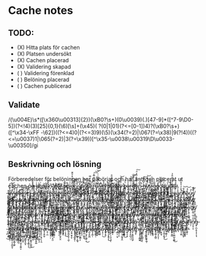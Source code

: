 # Cache notes

## TODO:

- (X) Hitta plats för cachen
- (X) Platsen undersökt
- (X) Cachen placerad
- (X) Validering skapad
- ( ) Validering förenklad
- ( ) Belöning placerad
- ( ) Cachen publicerad

## Validate

/(\u004E)\s*([\x360\u00313]{2})(\xB0?\s+)(0\u0039)(\.)[47-9]*([^7-9\D0-5])(?<!4)(3)[25]{0,1}(\6)[\s]+(\x45)( ?(0|1|01)(?<=[0-1])4)?(\xB0?\s+)([^\x34-\xFF -\62])((?<=4)0|(?<=3)9)(\5)(\x34(?=2)|\067(?=\x38)|9(?!4))((?<=\u0037)1|\065(?=2)|3(?=\x39))[^\x35-\u0038\u00319\D\u0033-\u00350]/gi

## Beskrivning och lösning

Förberedelser för belöningen har påbörjat och har äntligen placerat ut cachen p̵̘̀å̶̫̈ k̸̗̍ö̷̖́ṙ̴̲d̴̯́i̴̢͗n̵̟͝ā̸̮t̶̺̀ě̷̩r̵̢͆ s̴̢̖̻͎̺̖͎̀͂̌̕ò̸͔̙̹͕̰̄l̵͚͔̝͐̇ȩ̷̞̠͚̀̐͐́̐̑̾͋͊t̴̰̰̘̲̩̞̑̓̎͝y̷̧̖̮̜̞̎͆͝ ̴̢̮̖̦̣͈̥̣͍̓̉̕͠ͅḍ̸̡̠̥͔̫̱̓i̷̮̪̪͈̅̐̎̚͝ͅs̸̭̻͙̠͊̎c̴̢̠̲̮̥͍̈́̚h̷̢̗͇͉̲̆́̎̈́̿̚r̶̳̬͆̇͆͌̿̿̓͜͠͝͝u̷̡̙̰̪͚͍͗̚ ̵̢̛̩̲͍͉̲̯̏́̀́͊̎͗͑̍ͅv̶͓̰͍̼̓̽e̴̲̠͖̩̫̼̒̽̄m̸̡̢̛̳͓̼̦̟̆̊e̶̞͚͓͖͉̙̯̹͌̏͌̿̈̑̑͘̚ṭ̶͕̟̲̣̹̜͎͈́ă̶̡̳͔̯͉͍̅͝ͅl̸̦̤͎̥̭͙̑̌ş̶͙̣̳̳̞͑̈̐̾̓̕͝ ̶̧͓̹̻̺̳͓͛b̷̻͉̔̎̀ȩ̵͍̩͖̑̓̍ṙ̶̞̺͗̈͂̊̽͝͝g̸̛̛̝̩̩͔̱̤͆͂̏̓̾̃̒͝o̴̧̢͇̖̩̘̦̹̐͗̊̌̎̀̈́̓̈́͠ͅn̴̤̰̂͆̓̀ͅ ̶̠̲̱͖͎̬́̀ͅh̶̬̗̭̜͓̣̺̹͍̲͒͆͗͌͠ÿ̴̝́̀̓̐̾̕͝ṣ̸̩͉̮̩̠́͌̆́i̴̞͇̯͎͕̳̣͍̅͋́͑̏͜g̶̨͍̩̣̦̪̙͚̃̅̅ỏ̶̻̭ơ̵̢͈͚͔̞̰̼̝͈̏̀͆͒̑́̕͘͜d̶̢̨͓̟̘̬̙͍̀̈́͗̏ͅǘ̷͚͖̟̳̦͚̗̱͠c̶̢̛̥̟̭͎̣̯͚͂͋̍k̴̹͑̽̉̑̎̈̐̉s̵̙̐̊͒̕ ̶̹̭̱̩͍̜̾ͅè̸̡̧̹͎̦͈̊̂̇̋̎͜͠͝v̶̨̛̦͕͇̲̲̜̣̓̐͒͐̎ͅḭ̴̻̥͛͌͑̋̍a̵̛̭̋́̊̑b̶͉͎̰̞̱͂ͅl̷̜͆̄͒̀̚ĭ̶̭̺͙͂́̽ś̴̹̤͎̘̥̱̈́̃͜͝ṱ̵̃̊͆̓̚ş̵͈̺̱̠̯̣̟̖̉ ̵̰̘̣̳͇̰̦̯̺̈́̏̓͂̃̔̉̑͑d̶̨͉̺͚̥̘̦̉͑̓̌i̷̡̺̩̲̤͛̌́͘n̸̺̩̹̫̐̽͋̐̀͐͜a̶̛͙̟̾̈́͠͝ï̴̡̧̞̭͕̍͑̅̀̔͜͝ͅr̸̢̡̝͍̞̱̍̇͊̒r̵̲̥̅̒̒̎̓̆̈̏͝e̴̫̗̦̙͕̖̻͈̙͑͘a̶̛̟̫̎̃̅͘c̶̠̐͆̓̓̌̂ë̴̹̟̱̥́͌̿̿̇t̵̡̹̳̀̓̈́́̉ê̵̻͔̏̌̒̀̾̚͘͝r̸̢̢̹͍̼͇̻̀̈́̕͝ ̷̯̲̦̼̘̥̜̓ō̴̯̃̍̆f̸̫͌͊́͊̓̄̅͘͝f̸̨̣̹̹̼͍̤̙̈̄͝ͅẽ̸͔͊̌́ü̶͖̳̣̿̽͆ḍ̶̂͛͋͑ḛ̵̥͔̾͊̄̋̊̀͛͂͠ ̶̧̣͙̼͍͚̏̉͂͒̑̄͝m̸̤͈͓̆̐̂č̶̗́̈͑̔̈̏̍͘d̶̛̮̂̍̃͒́̕͘͠o̸̭̭͙͚̗͉̐̇̑̾̑̚͝ű̴̜͉̮̳͆̉̽̅͗̄b̷̡̗͎̩̙̦̱̓̈̀͗̄̌͆̕͝͝l̴̨̖̰͖͉͓̺̠͙̅̌̓͂̓͠y̸̡͖̬̳̗̙̠̣̌͊̄̈́ ̴͍̞̩͔̌̓̏͌̅͊͘f̴̬͖̺́͒͊̀̇l̵̢͈̲͉̼̪̝͕̐̌̅̒͊́̚a̸̖͈͓̲̣͙͓̙̳͊͛̓̂m̵̖͈̳͌́̄̓̾ǫ̷͖̝̬̦̞̫̦̻̐͛̊͒̕ṛ̴̥̈́̚͝ď̴̤̫̤̙̺̉̔̏̄̈̓̒̕͝i̶̡̡̨͕͇̫̳̥͕̔̅̉͒͜n̵̨̧̛͙͓̼͙͎̺͂͑̽̀͘ͅǵ̵̨̡̤͇̦̹͍ ̴̥̈s̴͔̪̪̻͓̑̉͒͋͛̑̕ċ̴͉͋̉͗̽ę̸̢̻͕̱̤̫̖̮͌̊ỉ̵͓̖̇g̵̢͔̭̈́̆͘͘̚h̴̟̟̖̥́̊̊̂͛͒͝͝t̸̘̞̝͚͒͋͝f̸̼͖͖̱̤̤̊͘̕ȗ̸̱̯̲̲̿͝l̷̥̪̩͓̪͙̟̓̓̀͜ ̵̠̖̜̈́̓́̋̆̊̓́̍ȅ̴͙̲͕̹̎̀̐̔͝ẍ̷͎̝́̅̏́å̴̡̺̗̰̾̋̀ń̸̡͙̹͕̬̣͉̹̻͒̎̒͗̐͋̍͑̚n̷̜͙̺͈̭͂a̷͉̣͎͐̊̍͜͝u̵̬̲̥̔͝͝ṡ̸̢͉͚̯̮̩̐̎͊ ̴̱̳̟̦̙͖̟͖͈̄̎͒͑̌͐͘͝d̸̨̥̭̜͙̳̰̗̯́͑̂͊͜o̵̤͖͕̤̖̽̎̚d̷̨͈͕̥̝̭̭̋̈͆̆̑ǵ̷͓̘̹̜͖̞̬̤͕̍̈́͌́̽̕͠ȩ̸̡̛͙̘̩͍̔̿̆̇̑ͅţ̵͔̪̯̦͚͖̇̑a̶̛͚̟̮̭̰̻͙̣̙͛̒̆̒͆͘ŕ̵̰͚̬̩̜̒̄̓̚͜ ̶̙̣͙̹̹̙̜̰̳̀̿̈́̉̈́f̷̢̩̿͊̎́͐̉̈́̌r̵̦̞͕͝ę̷̜͎̊̉̑̐̈͝͝e̶̝̤͓̻͗̎͐̿̃̽̀͒̚n̸̛͇̫̯͇̼͇̥͗͗̏̂̄́͝ͅs̶̺̯̩̋͆ọ̴̘͗̂̋̽̊̓̀ ̷̼̑̾̅̽̏̈́̀̄͠r̴̡̧̘̘̥̦̥̟͍͔̉͂̚͝͝e̷͉͖̪̬̤̲̥̻͍͚͒̾͒̍̚h̴̹̿̌̿͛́̕͝e̴̪̥̣̦͖̻͈̯̎͌̃͑̔̓̓͂͠͠ā̶̰̓l̵̺͉̱̐͒̾̍̔͜n̶̩̜̪̜̖̲̱͌ȩ̵̨̛̜͗̄̿ͅs̵̈́̽́̔̉͘͜͝͠s̴͎̱͕̪̾̊̓̌̓́̊͘͠ȯ̷̬͇̘̓̽̅̃̈́͝n̶̝͎̖͊̆̊̅̄̈́ș̸̻̙̩̟̎͗̉̈́̃́̈́̕͝
̷͕̀͑̏̒m̶̢̛͒͆̆́̈́͘͝ȇ̶͚͔̖̠̗̱̭̠̱̗̋͘r̶͎̲͗͌͗͒̏ͅǎ̴̢̛͉̣͔̪̜̮͂̈͆̋̓͒͜͝p̸̡̮̳̖̉͂̓͌̈́n̵̻͚̩͑͋̉̋̿̍́̄̿e̸̬̤͈̲͖͌͗̍̅̈́̆͗͊͆̚ş̴̡̨̺͂͑͘ ̸͓͈͓̜̈͆͆͜ṡ̸͔͖̏̎͝ͅh̶̨̠̬̽̿̏͋̊̚m̵̰̆͗̅̄ͅě̷̬̼͉̺̊͂̃n̶͌̅̒ͅt̷̲̟͓̣͖͙̖͎͚̜̋͐̈́̐̈́r̷͕̳̟̻̟̀̅̀͊̉͋̈̚y̵̩̱̯̪͉͍̅̄̽̓̎̑̉͝͝ ̷̧̗͚̀͝è̷̢̢̯̞̽̄̽͗̍̀i̴̱̙̻͓̘̼̰͓̰̩̍̀͗͐s̵̛͇̗͙͓͐̈́̃̚͝t̴̡̡͉͎͉̜̖̿̈́̔ë̵͇́̌͆̊̇̌͠ȩ̶̳̀͐́̇͆̋̾̐ç̸̜͍̱͇͙̊̐̅̓̕͠ḣ̸͔̼̟͕̪̳̳̙̫̃ą̷̞̗͕̲͔̩͍͒̈́̿̽̓̄̄͜͝ͅp̵͎̱͎̤̭̲̟͓̀̓̓̋͒̓̽ͅẗ̶̘͎̖̞̳͕̮͝͝ ̷̧̦̘̹̩̦̈́̀m̵̡̻͔͇̠̖͉̮̠̥̎̈͗̓̀ę̵͕͈̯͓̟̘̗̞̔̃͘t̵̝̳̖̮̲̭̯̣͆́à̷̫͈͖̥͓̱̣͍̻̃͗́̅̄̅̓͋͝r̴̢̪̥̗͉̺͈͚̖̤͆̽́̉̍̈́ḭ̵̛̈́o̷͓̱͊s̸̢̰͕̱̱̜͂̒̋ ̵̤̬͎͈̘͛͌̿s̸̗̽̓͗̓̊͘͝͝ͅụ̵̜̓̆͛͆͆̿ẁ̸͙͖͉͓̩̥͔̩͍̠̃̍͊͝ä̶̡̻̥͈̙̝̍̌̅̚͝n̴̡͆̏̕̕͝d̵͓́̍͐͆̏ ̵̛͈̩̪̦̼̙̖͈͓͊̌̊͒̌h̶̙͖̹̯̘̟̎̈́̂̇̆̓͜a̸̢̛̓̎̀̉̋̉p̵̡̯͉̣̰̯̜̪͌l̴̠̠̃ḯ̵̝͖͌͗̍̓̽̈́́͘͝c̶̘̱̱̝̃̄̓̆̆̏̎̎̒ô̷̖̰̟̯̥̔̓͌͊ ̶̢̧̠̀̓͛̈̑̌͆̔ȓ̵̖̳͌̇̉̈̚͠ȩ̷̥̲̹̟̖̯̄̈́̉͋a̴̻͛̎̈́̓̌͘̕ͅl̵̹̼̫̱̟͆̇͗į̶̰̪͓̻̳̻̝͖̃̈́̆͌̈́̃̃e̶̜̥̻͈̼̤̍̌͑̓̒͐̀n̷̨̛͖̦̙̝͒̄̀̽̾͜d̶͕͍̔̋͘͘̚ḽ̷̭͉̮̬̟̰̹̖͒̊̇͊̃̆͝e̴͉̓̎ţ̷̮̘̣̜̦͚̐͆ ̸̻̞̭͐̽̎̽́͘͝ç̵͖̥̋́́́̌͒u̸̢̢͉̹̜̣̠͑p̴̢̭̤͎̼͚̪͇͚̳̂͒͗̋͂̃̈́̔a̷͓͔̻̹̎̓̉̈́̓͘r̷̗̠̠͓̼̞̰̊͛͊͒̾̌̃͒͘͜ṫ̷̗̔ͅi̶̺̰̺͇̪̒̄̄͊͊̀͛͘̕̚ỏ̴̢̥̤͍̈́͜͝l̸̰͆͗̇̊̔͝ȩ̸̢̺͇̬̺̯̲͎̔̓̈́́̽͠s̶̢̡̬͎͙͔̞̬̞̒̈́̐̊̌̌̓ ̸̡̻̦̌̔̓̈́̈́̐̅b̴̬͈̦̼̈́̂̈́̄͐͘̕ơ̷̱̟͇͉̆̈́͒̇̐̊̌͝ṙ̵̬̩͕͇͚̻͇̇͗̂̆̇́́͐͑͜ḑ̴̯̘͈̗̟̖͎̯̎̈́̈́̌̕͠͝͝ę̶͕̦̮͍̼̎ͅn̵̢̡̞̫͕̙̻̎̂̓̅̓͛͋͂͜͠ͅt̸̢̖̱̜͉͂͑̀̕e̸̡̮͖̟̲̤͙̗͌͗̋̕͝͝ ̷̇̈́̾̄̚͜a̸̘̘̝̎̀̐̒̀͘͠͝ṟ̷̝̱͇̦̺͚̤̌̈̈́̉̾͝t̸̛̪͍́̂̿̈́͌̃͠ï̴̛̬͚͙͙͔̈́͝n̴̯̭͔͖̆̋̾͑̾̋͛͆̚̕ǵ̸̨̥̣̱̜̖̬̬͊̋͂̃̀̊͝ḁ̵̧̂̒͝l̵̳̰̏̇̍̿̐͋͛̓i̷͍̳̔ṣ̴͔͎̟͙̦̙̬̭͊̐̿̿̓̑͝ͅt̴̫̉í̷̡̻͖̜̖̱̣̰̬̭̐͋͋̇͑̾̌̏͘o̶̳̖̪̗͈̠̔͋̇͜͜ͅn̶̪̭͔͈͓͚̭̍̌́͋̋͝ ̸̗͖͔͖̍̃͐̾̕ͅy̸̭̮͖̞̺͎̽́̀̄̉͜͝ó̴̹̤̙͉̊͐̌̇̅̇̀͜͝ů̴̲̞̬̮̱̍̀̾͂ǹ̵͙͓͍͖͉̽̆͗̔̂̐͜͝͝t̷͉͚̳͚̾͑͂̾̐e̷̢̙̠̲̎̄̊̔͑̀r̵͕̗̼̖̭̖̻̲̹͋̽f̴̘̥͕͔̘͜͠l̶̢̛͉̗̰̗̣͈͋̽̔́̅͂̚o̵͍̙̱̼̖͕̳͓͐̈́̽̿͌͝b̷̬̽͗̿̓̚s̸͉͓̹̫̗̻͕̭̘͑̅͊̏ ̶̲͆̀́t̵̛͐́̍͑̿̊̈́̚͜r̸̠̥͙̗͕͍̳͍̩̊̄͂̾͐̒a̴̙̒̐̈́̑͂̆͐̒́͆c̸̨̝̮̟̃̽̾͑͒͋̇̉͝h̶̢̢̤̯̣̟̮͂̚͜r̸͚̩͉͕̝͔̘̟̖̎̏̀͆̊̈́͝ ̴̯̻̅̐͘e̴̛͒̚̚͜p̷͚̙̈̇̌̌̽̊͑̽͝ĥ̸̞̬͉̺̯͓̣̦̌̄͗͒͑͝ͅȁ̴̧̹̫̰͕̳͋̔̐̔̌͑͒͘m̸͔̜͆̐̏́̄̈͑̚͠m̵̩̗̟̠̥̩͗͛̔̐̅̄́͂̑͠ȩ̶̛̟̪͉͉͍͙̬͓n̸̯͙̩̈̅̊̀̌̍͌̚ͅg̴̠̞͎͔͖͎͂̓̕ë̸̡̳̳̩̤́͋̉ ̵͎̬̦͇̤͙̣̼̔̿͋̾̈̀̀̍͜͝g̶̹̦͇̀͊͑̍̂̋̕͝ą̶͈͎̪̦̮̄̕ͅͅt̴̘̟̬̊̄̈́̚͠͠ó̸͈͕̥̰͓̓ụ̷̤̻̜͚̃͐͌̄̓͘͠ć̵̦͐̀͋̒͐͌͒͝k̵̳͈̈́͒͝ļ̶̪̯̙̘̳̰̬̭͋͛̓̇͑͜e̴͉̗̙̲̫͎͈̥̟͂͐̕d̵͓̳̈̌̅͘͝ ̷͓͖͊̈́̉̿͂̈́͘c̴̩̹͓̝̀̓o̴̧̺̖̫͚̲͊̊̔̆̅m̴̢̖̝̣͗̂ͅṗ̸̦͆̊ḷ̸͔͈͍͕̠͔͛͜ę̷̘̳̮̮̦̘͖̲̎͒̏́̆̕ͅn̶̢̥̩̻̹̲̞͔̐̃͑̿̅̐̓̚͠ͅg̵͓̠̬̾͛̀͋̅̌̇͝ ̶̡͍̺̫͕̺̳̬̤͕̄̍͆͌̓͛ş̴̤̺̼̺͑̀̂͌͑͋̈͗u̵̠̪͚̝͎̒͛̆̎͐̅̉m̵̡̢͍̩̦̮̜͔̻͂̎͋͐͌p̸̦̞͇̗̮͖̈̿͋͆̆̇͐͝r̸̛̦̼̲̰̩̃͑̋̾ơ̶̡̝̞̪͙̳̎͊̀̒͆̇̀̈́ͅw̴̛̹̦̑̈̕͠ͅ ̴̛̙̪̦̄̀́̌ç̶̛̙̣̒̈́̽̀̐͘͘͝ơ̶̛̼͔̼̱̮̄̌̐̿͛ͅm̶̧̡̫̹͚̣̱̲̠̞͊͑̒́̌p̸̧͎̟͉͖͚̙̱̒͂́̒̌͑͛͌̋l̵͎͍̯̫̩̻̳͊į̷̡̟̯̖̗̟̱̼̾͒̕͠͠a̷̲̍͐̋͠͝͠ṛ̶͉̺̰͔͈͂̃̔́̓͘i̷̢̛̹̫̲̰͓̥͋̾̈͆̄̉͜͝è̸͇͑̌̓̿͆̾s̸̫̗̆̚̕͝ ̶̙͈̲̯͍̜̲͚̙̫͗p̶̭͉͍̮̥̰̉͗͋͜͜͝i̵̢̼͕̖͚̥͍̮̪̓͘r̶̢̻̺͖͚̮͒͌͜͝a̸̠̓̈͑̾͑ć̸̹̖͈̈́̀̀̚͝ṱ̴̢̓̋́́̎̔̂̐̓̈ ̵̛͇̈́͌́̽͋̀̕͝m̶̧̛͈̪̹̻̙̳̤̤̓̑̎͗͜͝͠͝ḁ̸͓̝̋̐̌b̶̢͍͚̜́͜l̵̥͍̞͔̫̦̜̇͝e̵̳̺̬̠̗̼͉͑̍̽͗͌͌̾́͗̕͜ś̵̢̤͋̔̈́ ̸̡̰̳̙͈͔̦̫̏͊͝ͅṕ̷̢̨̭̰͉̬̘̜̃́̀̓̄͝é̵̤͇͕̻̲ṇ̶̨̨̘͔̬̩̪̻̒͋̾͆ȟ̸͍̼̦͘͘o̸̭̿̈͒͊u̸̡̹̬̫͇̾̇́̎̄̓́̕͝͝ḓ̵͈̎͑̿̿͗̈́̓͠͝l̵̡̳̻̜̭͇͆̍̔͊̑͠͝y̶̨̛̤͚̝͕̝͖̻̳͎̋̉͂̈́͗͒͛
̴̨̥͖̪̼͉̍̀̈́͛͐d̷̖̼̠̐̈́̄̍͌͊͝ͅe̸͖̪͖̱͓̥̳̪̼͑̌͑̍̉̎̇͘͠͝t̷̨̤̤̯͍̻̣̥͔̭͊̑͌̾̌͂̚͘e̸̛̳͖͖̿̓̿͑̈́̀͘͜r̶̛̥̦̲͑̿̇͆͌͋͊̋͠ͅt̷̰̝̲̺͕͒̃ä̷͍̱̼̟̍͗̾ ̴̛͖̳̥́̈́̒̍̈̏̄̎̕p̴̨̨͇͉̘͖͚̻̮̄̀͜͝͝l̴͉̬̘̬̠̪̮͙̥̗̋̿ḙ̸͉̗͔͇̋̂t̴̜̩̰̳̩͙̞̋̈́̂̐w̷̖̘̥̙̙̱͇͍̓͆̊́̎̚͠o̸̡̱̘̲͈̺̯̽̍̉̏̋ṟ̶̙̖̬̰͔̪̂̽͛̓̏́ţ̶̛̼̲͎̘͖̰̌̋̽̇̈̎ ̷̻̻̰̹͍̬̦̇̊͌s̴̨̢̡͚̣͓̭͇͚̀̓͋̀̌̍̊͝l̵͎̏̓͛a̸̙̖̳͗̈͛̀̈̄t̵̝͈̖̱̖͙̩͇̂̊͛͗̀̽̕͠ï̶̧̱̭͖͚̿̎o̶̧͖͚̹̻̯̩̥̮̐̄̈́̐͋̀̄̓n̵͇̝̠̱̣̰̫̞͍͗̊̄̔́̒̃͝͝ ̶̢̻̩͒́̀̆͑̓́̋͠á̸̗͈̹͆͂̀̓̅͠d̶̝͍̞̜̦̮̲̼̤̎̀ȩ̸̮̺̻͙̪̯͕͔̻͊̓͐̅͛̾̕͝͝q̴͙̳͕̝̑̈́u̷̖͍̪̥͓̪̒͆̃ȅ̷͔͕͋ͅs̷̨̪͚̬̦̠̳̯̱̑ͅ ̶̢͈̎̆c̵̘̄̚h̸̹͎̄͐̇̐̋͒̓ͅå̸͕̱̩̭̇t̴̘͚̪̝͖̼̣͓͎̖͂͐̐̊̍̊i̴̹̩̯͕̩̦͍͔͋̈́̅̕ò̸̡͎͈̯̹̼̲̝̮̖̂d̶̢̥̼͈̫̱̖͋̿́ͅi̵̢̖̻̻̙̰̩̮̇̑̀̋̅̉c̵̘̘̰͇̟͇̝͇̓͊̿̇ͅt̴̥͗̇i̴̻̳̅͋̓͒͆̅o̶̙͓̪̫̝̖̽̂̀̊́̑̔͜͝n̶̨̥͖̫͇͎̎̈̔͊̇̋̍̋͑͝ś̶͖̩̯͙͍̻̗̬̓̂̿ ̷̯̰̮͖̱̝̆̈́͊́̊̅̕̚c̸̲̯̀̓̇̏̄̂̕͝u̸̧̳̝̜̾ͅl̵̙̟̻͖̈͠p̷̰̯̻̤̭͈̓a̸̛̞̲̮̱͉͈̔̅͠r̵̬͂̔ĭ̷̖ͅn̸̞͙̖̜͈̊̌͗̏̇̿̋̿̑̄g̶̡̠̪͔͈͎̝͎̞̘̉͗̐ ̶̪͖̤̘̭̤̈́̔̈́̑h̷̗̰͓̣̟̬͛̋̆̈͜ē̴͓͙͖͎͉̈̌̑̂͋̃͝͠ṛ̸̔͌̓̏̐͝e̸͎̪̺͖̘̤̱̬͑͂̀̋͗͐̍͌́̍͜ṕ̸̧̪̝̩͙̹͕ͅṟ̴͕͑̀͊̇̌̃̐̕ó̴̧̨͕̬̀̀̓n̵̡̛͈̝̯̥͚͊͗́͐̓ ̸͎̳̥̠͖̟̀̄͘ë̵͎̣̗͎̭̲̹́ͅẋ̶̡̡̧̙̞̲̪͂͜t̸͓̦͈̞͕͋r̶̢̨̘͉͕̭̜̹̞̫͗͆͌͂̿̀͑̆̔a̴̡̧̱͈̰̩͑̐͌̈́͠n̶͙̤̦̲̈̄̋͐͋͒̔̚͠à̷͎̬̙̥̟͕͛l̶̨̛̘̼̬̠̤͕̯̫̒̂͝l̸̢̳͚͇̣̍͂̓̏̊͆̇̈́͝͠ͅĕ̶̙̀̈̾̄̚͝ ̴̬̗̜̮͛̿̒̄̃͗̋̐͘ş̵͓̠͍̰̟̫̯̅͒̓̓u̶̞̰̟͗̄̈́̏̃͊ͅŗ̴͕̝̯̍͑͌̒̅̊͜ế̴̪͓̲̼͉̮̦̩̲̄͛̄̎͊̒͝ͅn̶̛̯̖͍̰̞̯͓̍͆̾̂̀͗̚c̷̢̢̢͎̞̲̬͍͎͋͘ȩ̷̡͈̜̱̞̩͙̺̘̃ ̴̼̩̲̠͕͚̪̹̙̃͗̐̐̈͂b̸̧͔͉͗̀́ͅi̴̲̥̲̦̙̳̯̐́̓͜a̶̢̡̫̝̙̮̮͉͕͐͜n̷̩̲͎̰̰̪͛͋a̶̜͓̜̻̓̔̎̂͂́̾͑̚͘ͅṅ̸̛̺̱̮͇̠̜̾̑̾͝ ̵̣͖̳͚̾̂̋̾̐͒̔͗̈̐s̴̢̠̪̦̍̀̌̆̆̂͛͂̕͘a̵̜̟̜̦̾͜v̴̜͓͙͍̉͌̎͝ò̸͙̞̣̞̱̭̥͎̈́͜͝͝l̴̨̡̗̣̹͈̤̜̜̾ͅt̵͚͈͙̄̉̒̆͊͐̅͋̚̕ș̴͐̃̿ ̷̧̻̩̹̮̥̀̅́͝b̵̲͚̠̙̞̓͑̎̂̏͛̚͝ȁ̶͇̘͕̠͖͉̬̼͒̅̏͑̕r̸͈̲̥͇̩̓̽́̅̈́̿̓͜͠͠g̷̢̟̞̞̍͂̒͒͛͛́̈̈́̌ȩ̴̨̝̙̪͉̤̣͑̀͗͊̓͌͗̌̂̕r̸̫͔͕̪̥̲̪͖̦̆̚m̷͓̑̀̀̈͑̄í̸̡͙͓̥͎̫̻̼͍̍͝l̴̨̬̻͉̝̹̞͎̞̋̓̈́͒̄͠y̷̳̪̙̱̼̺̖̞̒͐͐̈͌͛͑͆͘͠ͅ ̴̟̹͕̮̲̯̙͓̌̔̏̋̚p̶͕̣̤̖̣̮͈̙͚̹͛̈́̅̚ä̵͈͍̗́̽͘͘ͅr̶͎͎̳̯̓̍̈́̋̈́̇͊͌̑̓c̸̨̯̬̲̞͈̺̤̑ĕ̸͉̜̟͓̤̞͎̀̂̎̎̕͝͝ņ̷̟̼̟͗͂͌͋͛̓͘͘t̶̮͎͍̞̼̰̘͒̃͜ ̴̛̞͔̳̖͌͋͂́͑͝ͅw̷͖̽̓̐͛̂̕͝ã̵̰͓̣͚̲̎̏̊̀̑͆̂l̸̡̨̯̫̻̺̞͚̲͒͂̅̒̅̒̚͜t̸̡̅́̏ě̴̹̀c̶̛̠̘͖̈́͋̐͝ͅt̴̢̬̖̺̤̟͐̆̇̏̈̄̾̐i̸̧͚̱͇̭͌č̶͚̯͔̇̽̿̀̕͝ ̴̉͜d̵̛̤̯̦̍̽̋̓͑͘ḯ̸̪̳̩̣̖̝̪̱̮̩̍̀͐͑̐͆͋a̶̻̪̩̳̞͖̥̽̎͋͊̿t̵̩̳̠̃̉̂̓̅͘͝ĭ̷̫̬͙̪͆͘ͅņ̶͇̼̠̺͉̞̼͍̬̑̐͂ì̶̙̼̬̫́͆̽̄̈́̽n̸͍̻̙̥̰͓̆͋g̵̨̢̘̳͎͔̉̈̈́̈̍͛͜l̶̞͔̳̖̙͚̪̽͋̓͌̊̀́͜a̴̧̢͆̆͌̈́̚͝ḏ̷̺͙̥̳̓͑̉̏̊͘
̴̙̙̖̙́́̈́̽̉
